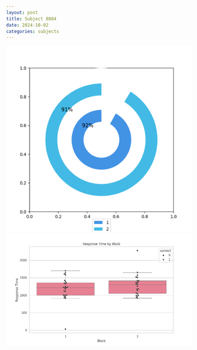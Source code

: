```yaml
---
layout: post
title: Subject 8004
date: 2024-10-02
categories: subjects
---
```


![](data/8004/run-1/8004__acc_test.png)
![](data/8004/run-1/8004_rt.png)

